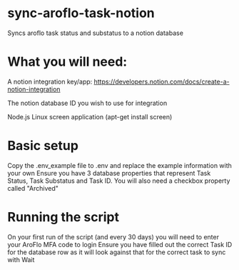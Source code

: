 # sync-aroflo-task-notion
Syncs aroflo task status and substatus to a notion database

# What you will need:
A notion integration key/app: https://developers.notion.com/docs/create-a-notion-integration

The notion database ID you wish to use for integration

Node.js
Linux screen application (apt-get install screen)

# Basic setup
Copy the .env_example file to .env and replace the example information with your own
Ensure you have 3 database properties that represent Task Status, Task Substatus and Task ID. You will also need a checkbox property called "Archived"

# Running the script
On your first run of the script (and every 30 days) you will need to enter your AroFlo MFA code to login
Ensure you have filled out the correct Task ID for the database row as it will look against that for the correct task to sync with
Wait
